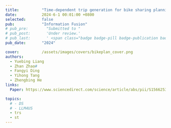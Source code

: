 ```yaml
---
title:          "Time-dependent trip generation for bike sharing planning: A multi-task memory-augmented graph neural network"
date:           2024-6-1 00:01:00 +0800
selected:       false
pub:            "Information Fusion"
# pub_pre:        "Submitted to "
# pub_post:       'Under review.'
# pub_last:       ' <span class="badge badge-pill badge-publication badge-success">Spotlight</span>'
pub_date:       "2024"

cover:          /assets/images/covers/bikeplan_cover.png
authors:
  - Yuebing Liang
  - Zhan Zhao#
  - Fangyi Ding
  - Yihong Tang
  - Zhengbing He
links:
  Paper: https://www.sciencedirect.com/science/article/abs/pii/S1566253524000721

topics:
  # - DS
  # - LLM4US
  - trs
  - st
---
```

